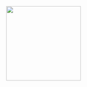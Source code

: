 <div align="center">
<img src="https://i.pinimg.com/originals/6e/21/6b/6e216b0ce8669a79ccfdf7fb04113de7.gif" width="200px">
<div/>
